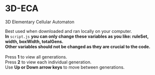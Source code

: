 # 3D-ECA
3D Elementary Cellular Automaton

Best used when downloaded and ran locally on your computer.\
**In** ```script.js``` **you can only change these variables as you like: ruleSet, width, boxWidth, totalGens.**\
**Other variables should not be changed as they are crucial to the code.**\
\
Press **1** to view all generations.\
Press **2** to view each individual generation.\
Use **Up or Down arrow keys** to move between generations.

